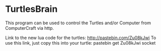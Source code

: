 # TurtlesBrain
This program can be used to control the Turtles and/or Computer from ComputerCraft via http.

Link to the new lua code for the turtles: http://pastebin.com/Zu08kJwi
To use this link, just copy this into your turtle: pastebin get Zu08kJwi socket
